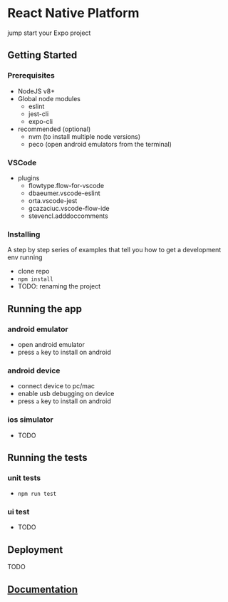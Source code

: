 # React Native Platform

jump start your Expo project

## Getting Started

### Prerequisites

- NodeJS v8+
- Global node modules
  - eslint
  - jest-cli
  - expo-cli
- recommended (optional)
  - nvm (to install multiple node versions)
  - peco (open android emulators from the terminal)

### VSCode

- plugins
  - flowtype.flow-for-vscode
  - dbaeumer.vscode-eslint
  - orta.vscode-jest
  - gcazaciuc.vscode-flow-ide
  - stevencl.adddoccomments

### Installing

A step by step series of examples that tell you how to get a development env running

- clone repo
- `npm install`
- TODO: renaming the project

## Running the app

### android emulator

- open android emulator
- press `a` key to install on android

### android device

- connect device to pc/mac
- enable usb debugging on device
- press `a` key to install on android

### ios simulator

- TODO

## Running the tests

### unit tests

- `npm run test`

### ui test

- TODO

## Deployment

TODO

## [Documentation](docs/index.md)
